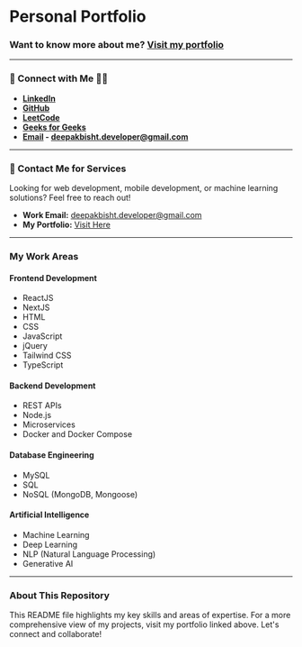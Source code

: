 # Personal Portfolio  

### Want to know more about me? [Visit my portfolio](https://portfolio-pn10wenf0-deepaksingh74s-projects.vercel.app/)  

---

### 🚀 Connect with Me 👩‍💻  
- **[LinkedIn](https://www.linkedin.com/in/deepakbishtsingh1604/)**  
- **[GitHub](https://github.com/DEEPAKsingh74)**  
- **[LeetCode](https://leetcode.com/u/burpdeepak96/)**  
- **[Geeks for Geeks](https://www.geeksforgeeks.org/user/burpdeepak96/)**  
- **[Email](mailto:deepakbisht.developer@gmail.com) - deepakbisht.developer@gmail.com**  

---

### 🚀 Contact Me for Services  
Looking for web development, mobile development, or machine learning solutions? Feel free to reach out!  
- **Work Email:** [deepakbisht.developer@gmail.com](mailto:deepakbisht.developer@gmail.com)  
- **My Portfolio:** [Visit Here](https://portfolio-pn10wenf0-deepaksingh74s-projects.vercel.app/)  

---

### My Work Areas  

#### **Frontend Development**  
- ReactJS  
- NextJS  
- HTML  
- CSS  
- JavaScript  
- jQuery  
- Tailwind CSS  
- TypeScript  

#### **Backend Development**  
- REST APIs  
- Node.js  
- Microservices  
- Docker and Docker Compose  

#### **Database Engineering**  
- MySQL  
- SQL  
- NoSQL (MongoDB, Mongoose)  

#### **Artificial Intelligence**  
- Machine Learning  
- Deep Learning  
- NLP (Natural Language Processing)  
- Generative AI  

---

### About This Repository  
This README file highlights my key skills and areas of expertise. For a more comprehensive view of my projects, visit my portfolio linked above. Let's connect and collaborate!  
